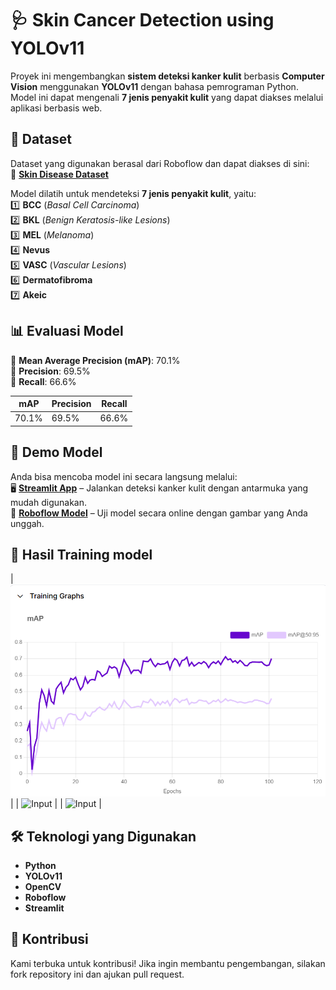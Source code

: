 # 🩺 Skin Cancer Detection using YOLOv11  

Proyek ini mengembangkan **sistem deteksi kanker kulit** berbasis **Computer Vision** menggunakan **YOLOv11** dengan bahasa pemrograman Python. Model ini dapat mengenali **7 jenis penyakit kulit** yang dapat diakses melalui aplikasi berbasis web.  

## 📌 Dataset  
Dataset yang digunakan berasal dari Roboflow dan dapat diakses di sini:  
🔗 **[Skin Disease Dataset](https://universe.roboflow.com/uascv-5uxrj/skin_disease-y20fz/dataset/1)**  

Model dilatih untuk mendeteksi **7 jenis penyakit kulit**, yaitu:  
1️⃣ **BCC** (*Basal Cell Carcinoma*)  
2️⃣ **BKL** (*Benign Keratosis-like Lesions*)  
3️⃣ **MEL** (*Melanoma*)  
4️⃣ **Nevus**  
5️⃣ **VASC** (*Vascular Lesions*)  
6️⃣ **Dermatofibroma**  
7️⃣ **Akeic**  

## 📊 Evaluasi Model  
🔹 **Mean Average Precision (mAP)**: 70.1%  
🔹 **Precision**: 69.5%  
🔹 **Recall**: 66.6%  

| **mAP** | **Precision** | **Recall** |
|---------|-------------|------------|
| 70.1%   | 69.5%       | 66.6%      |

## 🚀 Demo Model  
Anda bisa mencoba model ini secara langsung melalui:  
🖥️ **[Streamlit App](https://skindisease-detect.streamlit.app/)** – Jalankan deteksi kanker kulit dengan antarmuka yang mudah digunakan.  
🤖 **[Roboflow Model](https://universe.roboflow.com/uascv-5uxrj/skin_disease-y20fz/model/1)** – Uji model secara online dengan gambar yang Anda unggah.  

## 📸 Hasil Training model 
| ![Input](./training_evaluation/training_graph.png) |
| ![Input](path/training_evaluation/loss_graph.png) | 
| ![Input](path/training_evaluation/precision.png) | 

## 🛠️ Teknologi yang Digunakan  
- **Python**  
- **YOLOv11**  
- **OpenCV**  
- **Roboflow**  
- **Streamlit**  

## 🤝 Kontribusi  
Kami terbuka untuk kontribusi! Jika ingin membantu pengembangan, silakan fork repository ini dan ajukan pull request.  
